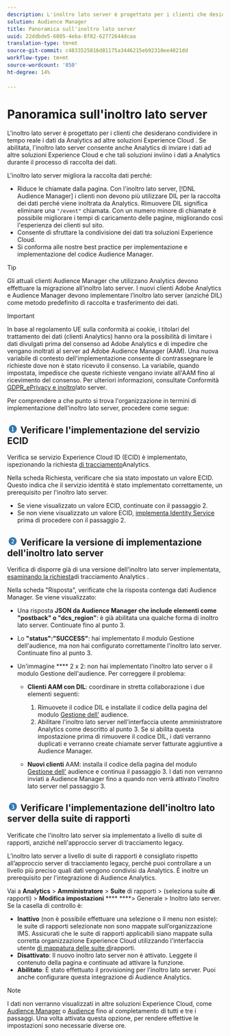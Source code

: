 ```yaml
---
description: L'inoltro lato server è progettato per i clienti che desiderano condividere in tempo reale i dati da  Analytics ad altre soluzioni Experience Cloud . Se abilitata, l'inoltro lato server consente anche  Analytics di inviare i dati ad altre soluzioni Experience Cloud  e che tali soluzioni inviino i dati a  Analytics durante il processo di raccolta dei dati.
solution: Audience Manager
title: Panoramica sull'inoltro lato server
uuid: 22ddbde5-6805-4eba-8f82-62772644dcaa
translation-type: tm+mt
source-git-commit: c4833525816d81175a3446215eb92310ee4021dd
workflow-type: tm+mt
source-wordcount: '850'
ht-degree: 14%

---
```



# Panoramica sull&#39;inoltro lato server

L&#39;inoltro lato server è progettato per i clienti che desiderano condividere in tempo reale i dati da  Analytics ad altre soluzioni Experience Cloud . Se abilitata, l&#39;inoltro lato server consente anche  Analytics di inviare i dati ad altre soluzioni Experience Cloud  e che tali soluzioni inviino i dati a  Analytics durante il processo di raccolta dei dati.

L&#39;inoltro lato server migliora la raccolta dati perché:

* Riduce le chiamate dalla pagina. Con l&#39;inoltro lato server, [!DNL Audience Manager] i clienti non devono più utilizzare DIL per la raccolta dei dati perché viene inoltrata da  Analytics. Rimuovere DIL significa eliminare una `"/event"` chiamata. Con un numero minore di chiamate è possibile migliorare i tempi di caricamento delle pagine, migliorando così l&#39;esperienza dei clienti sul sito.
* Consente di sfruttare la condivisione dei dati tra  soluzioni Experience Cloud.
* Si conforma alle nostre best practice per  implementazione e implementazione del codice Audience Manager.

>[!TIP]
>
>Gli attuali clienti Audience Manager  che utilizzano  Analytics devono effettuare la migrazione all’inoltro lato server. I nuovi clienti Adobe  Analytics e  Audience Manager devono implementare l’inoltro lato server (anziché DIL) come metodo predefinito di raccolta e trasferimento dei dati.

>[!IMPORTANT]
>In base al regolamento UE sulla conformità ai cookie, i titolari del trattamento dei dati (clienti Analytics) hanno ora la possibilità di limitare i dati divulgati prima del consenso ad Adobe Analytics e di impedire che vengano inoltrati al server ad Adobe Audience Manager (AAM). Una nuova variabile di contesto dell&#39;implementazione consente di contrassegnare le richieste dove non è stato ricevuto il consenso. La variabile, quando impostata, impedisce che queste richieste vengano inviate all&#39;AAM fino al ricevimento del consenso. Per ulteriori informazioni, consultate Conformità [GDPR_ePrivacy e inoltro](/help/admin/admin/c-server-side-forwarding/ssf-gdpr.md)lato server.

Per comprendere a che punto si trova l&#39;organizzazione in termini di implementazione dell&#39;inoltro lato server, procedere come segue:

## ![step1_icon.png immagine](assets/step1_icon.png) Verificare l&#39;implementazione del servizio ECID

Verifica se  servizio Experience Cloud ID (ECID) è implementato, ispezionando la richiesta [di tracciamento](https://docs.adobe.com/content/help/en/id-service/using/implementation/test-verify.html)Analytics.

Nella scheda Richiesta, verificare che sia stato impostato un valore ECID. Questo indica che il servizio identità è stato implementato correttamente, un prerequisito per l&#39;inoltro lato server.

* Se viene visualizzato un valore ECID, continuate con il passaggio 2.
* Se non viene visualizzato un valore ECID, [implementa Identity Service](https://docs.adobe.com/content/help/it-IT/id-service/using/implementation/implementation-guides.html) prima di procedere con il passaggio 2.

## ![step2_icon.png immagine](assets/step2_icon.png) Verificare la versione di implementazione dell&#39;inoltro lato server

Verifica di disporre già di una versione dell&#39;inoltro lato server implementata, [esaminando la richiesta](/help/admin/admin/c-server-side-forwarding/ssf-verify.md)di tracciamento Analytics .

Nella scheda &quot;Risposta&quot;, verificate che la risposta contenga  dati Audience Manager. Se viene visualizzato:

* Una risposta **JSON da  Audience Manager che include elementi come &quot;postback&quot; o &quot;dcs_region&quot;**: è già abilitata una qualche forma di inoltro lato server. Continuate fino al punto 3.
* Lo **&quot;status&quot;:&quot;SUCCESS&quot;**: hai implementato il modulo Gestione dell&#39;audience, ma non hai configurato correttamente l&#39;inoltro lato server. Continuate fino al punto 3.
* Un&#39;immagine **** 2 x 2: non hai implementato l&#39;inoltro lato server o il modulo Gestione dell&#39;audience. Per correggere il problema:

   * **Clienti AAM con DIL**: coordinare in stretta collaborazione i due elementi seguenti:

      1. Rimuovete il codice DIL e installate il codice della pagina del modulo [Gestione dell&#39;](https://docs.adobe.com/content/help/it-IT/audience-manager/user-guide/implementation-integration-guides/integration-other-solutions/audience-management-module.html) audience.
      1. Abilitare l&#39;inoltro lato server nell&#39;interfaccia utente  amministratore Analytics come descritto al punto 3. Se si abilita questa impostazione prima di rimuovere il codice DIL, i dati verranno duplicati e verranno create chiamate server fatturate aggiuntive a  Audience Manager.
   * **Nuovi clienti** AAM: installa il codice della pagina del modulo [Gestione dell&#39;](https://docs.adobe.com/content/help/it-IT/audience-manager/user-guide/implementation-integration-guides/integration-other-solutions/audience-management-module.html) audience e continua il passaggio 3. I dati non verranno inviati a  Audience Manager fino a quando non verrà attivato l&#39;inoltro lato server nel passaggio 3.


## ![step3_icon.png immagine](assets/step3_icon.png) Verificare l&#39;implementazione dell&#39;inoltro lato server della suite di rapporti

Verificate che l&#39;inoltro lato server sia implementato a livello di suite di rapporti, anziché nell&#39;approccio server di tracciamento legacy.

L’inoltro lato server a livello di suite di rapporti è consigliato rispetto all’approccio server di tracciamento legacy, perché puoi controllare a un livello più preciso quali dati vengono condivisi da  Analytics. È inoltre un prerequisito per l&#39;integrazione di Audience  Analytics.

Vai a **Analytics** > **Amministratore** > **Suite** di rapporti > (seleziona suite **di** rapporti) > **Modifica impostazioni** **** ****> Generale > Inoltro lato server. Se la casella di controllo è:

* **Inattivo** (non è possibile effettuare una selezione o il menu non esiste): le suite di rapporti selezionate non sono mappate sull’organizzazione IMS. Assicurati che le suite di rapporti applicabili siano mappate sulla  corretta organizzazione Experience Cloud utilizzando l&#39;interfaccia utente [di mappatura delle suite di](https://docs.adobe.com/content/help/it-IT/core-services/interface/about-core-services/report-suite-mapping.html)rapporti.
* **Disattivato**: Il nuovo inoltro lato server non è attivato. Leggete il contenuto della pagina e continuate ad attivare la funzione.
* **Abilitato**: È stato effettuato il provisioning per l&#39;inoltro lato server. Puoi anche configurare questa integrazione di Audience  Analytics.

>[!NOTE]
>
>I dati non verranno visualizzati in altre soluzioni  Experience Cloud, come [Audience Manager](https://docs.adobe.com/content/help/it-IT/audience-manager/user-guide/aam-home.html) o [Audience](https://docs.adobe.com/content/help/it-IT/core-services/interface/audiences/audience-library.html) fino al completamento di tutti e tre i passaggi. Una volta attivata questa opzione, per rendere effettive le impostazioni sono necessarie diverse ore.

